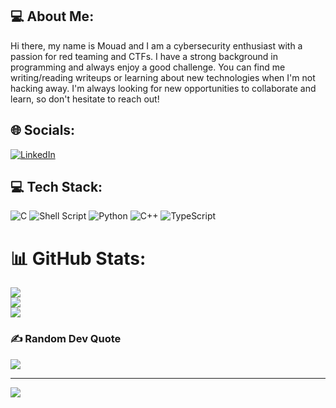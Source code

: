 ## 💻 About Me:
Hi there, my name is Mouad and I am a cybersecurity enthusiast with a passion for red teaming and CTFs. I have a strong background in programming and always enjoy a good challenge. You can find me writing/reading writeups or learning about new technologies when I'm not hacking away. I'm always looking for new opportunities to collaborate and learn, so don't hesitate to reach out!


## 🌐 Socials:
[![LinkedIn](https://img.shields.io/badge/LinkedIn-%230077B5.svg?logo=linkedin&logoColor=white)](https://linkedin.com/in/moabid42) 

## 💻 Tech Stack:
![C](https://img.shields.io/badge/c-%2300599C.svg?style=for-the-badge&logo=c&logoColor=white) ![Shell Script](https://img.shields.io/badge/shell_script-%23121011.svg?style=for-the-badge&logo=gnu-bash&logoColor=white) ![Python](https://img.shields.io/badge/python-3670A0?style=for-the-badge&logo=python&logoColor=ffdd54) ![C++](https://img.shields.io/badge/c++-%2300599C.svg?style=for-the-badge&logo=c%2B%2B&logoColor=white) ![TypeScript](https://img.shields.io/badge/typescript-%23007ACC.svg?style=for-the-badge&logo=typescript&logoColor=white)
# 📊 GitHub Stats:
![](https://github-readme-stats.vercel.app/api?username=moabid42&theme=merko&hide_border=false&include_all_commits=false&count_private=false)<br/>
![](https://github-readme-streak-stats.herokuapp.com/?user=moabid42&theme=merko&hide_border=false)<br/>
![](https://github-readme-stats.vercel.app/api/top-langs/?username=moabid42&theme=merko&hide_border=false&include_all_commits=false&count_private=false&layout=compact)

### ✍️ Random Dev Quote
![](https://quotes-github-readme.vercel.app/api?type=horizontal&theme=merko)

---
[![](https://visitcount.itsvg.in/api?id=moabid42&icon=2&color=3)](https://visitcount.itsvg.in)

<!-- Proudly created with GPRM ( https://gprm.itsvg.in ) -->
